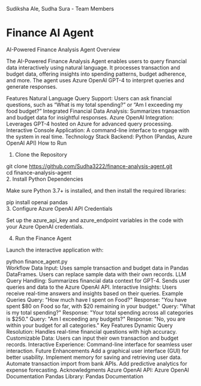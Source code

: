 Sudiksha Ale, Sudha Sura - Team Members


# Finance AI Agent

AI-Powered Finance Analysis Agent
Overview

The AI-Powered Finance Analysis Agent enables users to query financial data interactively using natural language. It processes transaction and budget data, offering insights into spending patterns, budget adherence, and more. The agent uses Azure OpenAI GPT-4 to interpret queries and generate responses.

Features
Natural Language Query Support:
Users can ask financial questions, such as “What is my total spending?” or “Am I exceeding my food budget?”
Integrated Financial Data Analysis:
Summarizes transaction and budget data for insightful responses.
Azure OpenAI Integration:
Leverages GPT-4 hosted on Azure for advanced query processing.
Interactive Console Application:
A command-line interface to engage with the system in real time.
Technology Stack
Backend: Python (Pandas, Azure OpenAI API)
How to Run
1. Clone the Repository

git clone https://github.com/Sudha3222/finance-analysis-agent.git  
cd finance-analysis-agent  
2. Install Python Dependencies

Make sure Python 3.7+ is installed, and then install the required libraries:

pip install openai pandas  
3. Configure Azure OpenAI API Credentials

Set up the azure_api_key and azure_endpoint variables in the code with your Azure OpenAI credentials.

4. Run the Finance Agent

Launch the interactive application with:

python finance_agent.py  
Workflow
Data Input:
Uses sample transaction and budget data in Pandas DataFrames.
Users can replace sample data with their own records.
LLM Query Handling:
Summarizes financial data context for GPT-4.
Sends user queries and data to the Azure OpenAI API.
Interactive Insights:
Users receive real-time answers and insights based on their queries.
Example Queries
Query:
"How much have I spent on Food?"
Response:
"You have spent $80 on Food so far, with $20 remaining in your budget."
Query:
"What is my total spending?"
Response:
"Your total spending across all categories is $250."
Query:
"Am I exceeding any budgets?"
Response:
"No, you are within your budget for all categories."
Key Features
Dynamic Query Resolution:
Handles real-time financial questions with high accuracy.
Customizable Data:
Users can input their own transaction and budget records.
Interactive Experience:
Command-line interface for seamless user interaction.
Future Enhancements
Add a graphical user interface (GUI) for better usability.
Implement memory for saving and retrieving user data.
Automate transaction import from bank APIs.
Add predictive analytics for expense forecasting.
Acknowledgments
Azure OpenAI API: Azure OpenAI Documentation
Pandas Library: Pandas Documentation
